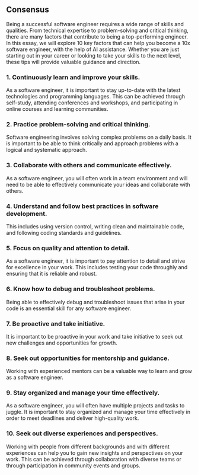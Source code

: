 ## Consensus

Being a successful software engineer requires a wide range of skills and qualities. From technical expertise to problem-solving and critical thinking, there are many factors that contribute to being a top-performing engineer. In this essay, we will explore 10 key factors that can help you become a 10x software engineer, with the help of AI assistance. Whether you are just starting out in your career or looking to take your skills to the next level, these tips will provide valuable guidance and direction.


### 1. Continuously learn and improve your skills.

As a software engineer, it is important to stay up-to-date with the latest technologies and programming languages. This can be achieved through self-study, attending conferences and workshops, and participating in online courses and learning communities.

### 2. Practice problem-solving and critical thinking.

Software engineering involves solving complex problems on a daily basis. It is important to be able to think critically and approach problems with a logical and systematic approach.

### 3. Collaborate with others and communicate effectively.

As a software engineer, you will often work in a team environment and will need to be able to effectively communicate your ideas and collaborate with others.

### 4. Understand and follow best practices in software development.

This includes using version control, writing clean and maintainable code, and following coding standards and guidelines.

### 5. Focus on quality and attention to detail. 

As a software engineer, it is important to pay attention to detail and strive for excellence in your work. This includes testing your code throughly and ensuring that it is reliable and robust.

### 6. Know how to debug and troubleshoot problems. 

Being able to effectively debug and troubleshoot issues that arise in your code is an essential skill for any software engineer.

### 7. Be proactive and take initiative. 

It is important to be proactive in your work and take initiative to seek out new challenges and opportunities for growth.

### 8. Seek out opportunities for mentorship and guidance. 

Working with experienced mentors can be a valuable way to learn and grow as a software engineer.

### 9. Stay organized and manage your time effectively. 

As a software engineer, you will often have multiple projects and tasks to juggle. It is important to stay organized and manage your time effectively in order to meet deadlines and deliver high-quality work.

### 10. Seek out diverse experiences and perspectives. 

Working with people from different backgrounds and with different experiences can help you to gain new insights and perspectives on your work. This can be achieved through collaboration with diverse teams or through participation in community events and groups.